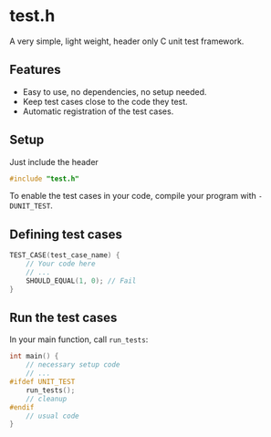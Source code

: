 test.h
======

A very simple, light weight, header only C unit test framework.

## Features

* Easy to use, no dependencies, no setup needed.
* Keep test cases close to the code they test.
* Automatic registration of the test cases.

## Setup

Just include the header

```c
#include "test.h"
```

To enable the test cases in your code, compile your program with `-DUNIT_TEST`.

## Defining test cases

```c
TEST_CASE(test_case_name) {
	// Your code here
	// ...
	SHOULD_EQUAL(1, 0); // Fail
}
```

## Run the test cases

In your main function, call `run_tests`:

```c
int main() {
	// necessary setup code
	// ...
#ifdef UNIT_TEST
	run_tests();
	// cleanup
#endif
	// usual code
}

```
